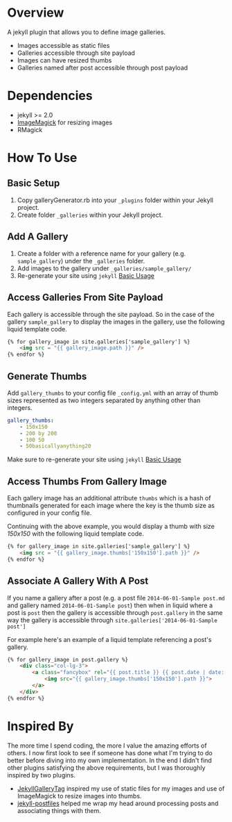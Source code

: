 Overview
========
A jekyll plugin that allows you to define image galleries.

- Images accessible as static files
- Galleries accessible through site payload
- Images can have resized thumbs
- Galleries named after post accessible through post payload

Dependencies
============
- jekyll >= 2.0
- [ImageMagick](http://www.imagemagick.org/) for resizing images
- RMagick

How To Use
==========

Basic Setup
-----------
1. Copy galleryGenerator.rb into your `_plugins` folder within your Jekyll project.
2. Create folder `_galleries` within your Jekyll project.

Add A Gallery
-------------
1. Create a folder with a reference name for your gallery (e.g. `sample_gallery`) under the `_galleries` folder.
2. Add images to the gallery under `_galleries/sample_gallery/`
3. Re-generate your site using `jekyll` [Basic Usage](http://jekyllrb.com/docs/usage/)

Access Galleries From Site Payload
----------------------------------
Each gallery is accessible through the site payload. So in the case of the gallery `sample_gallery` to display the images in the gallery, use the following liquid template code.
```html
{% for gallery_image in site.galleries['sample_gallery'] %}
	<img src = "{{ gallery_image.path }}" />
{% endfor %}
```

Generate Thumbs
---------------
Add `gallery_thumbs` to your config file `_config.yml` with an array of thumb sizes represented as two integers separated by anything other than integers.
```yaml
gallery_thumbs:
	- 150x150
	- 200 by 200
	- 100 50
	- 50basicallyanything20
```

Make sure to re-generate your site using `jekyll` [Basic Usage](http://jekyllrb.com/docs/usage/)

Access Thumbs From Gallery Image
--------------------------------
Each gallery image has an additional attribute `thumbs` which is a hash of thumbnails generated for each image where the key is the thumb size as configured in your config file. 

Continuing with the above example, you would display a thumb with size _150x150_ with the following liquid template code.
```html
{% for gallery_image in site.galleries['sample_gallery'] %}
	<img src = "{{ gallery_image.thumbs['150x150'].path }}" />
{% endfor %}
```

Associate A Gallery With A Post
-----------------------------
If you name a gallery after a post (e.g. a post file `2014-06-01-Sample post.md` and gallery named `2014-06-01-Sample post`) then when in liquid where a post is `post` then the gallery is accessible through `post.gallery` in the same way the gallery is accessible through `site.galleries['2014-06-01-Sample post']`

For example here's an example of a liquid template referencing a post's gallery.
```html
{% for gallery_image in post.gallery %}
    <div class="col-lg-3">
        <a class="fancybox" rel="{{ post.title }} {{ post.date | date: "%B %Y" }}" href="{{ gallery_image.path }}">
            <img src="{{ gallery_image.thumbs['150x150'].path }}">
        </a>
    </div>
{% endfor %}
```

Inspired By
===========
The more time I spend coding, the more I value the amazing efforts of others. I now first look to see if someone has done what I'm trying to do better before diving into my own implementation. In the end I didn't find other plugins satisfying the above requirements, but I was thoroughly inspired by two plugins.
* [JekyllGalleryTag](https://github.com/redwallhp/JekyllGalleryTag) inspired my use of static files for my images and use of ImageMagick to resize images into thumbs.
* [jekyll-postfiles](https://github.com/indirect/jekyll-postfiles) helped me wrap my head around processing posts and associating things with them.